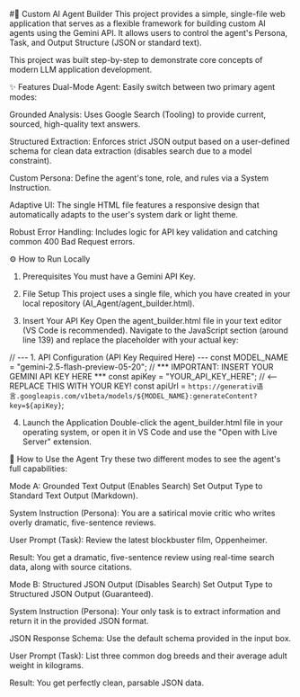 #🤖 Custom AI Agent Builder
This project provides a simple, single-file web application that serves as a flexible framework for building custom AI agents using the Gemini API. It allows users to control the agent's Persona, Task, and Output Structure (JSON or standard text).

This project was built step-by-step to demonstrate core concepts of modern LLM application development.

✨ Features
Dual-Mode Agent: Easily switch between two primary agent modes:

Grounded Analysis: Uses Google Search (Tooling) to provide current, sourced, high-quality text answers.

Structured Extraction: Enforces strict JSON output based on a user-defined schema for clean data extraction (disables search due to a model constraint).

Custom Persona: Define the agent's tone, role, and rules via a System Instruction.

Adaptive UI: The single HTML file features a responsive design that automatically adapts to the user's system dark or light theme.

Robust Error Handling: Includes logic for API key validation and catching common 400 Bad Request errors.

⚙️ How to Run Locally
1. Prerequisites
You must have a Gemini API Key.

2. File Setup
This project uses a single file, which you have created in your local repository (AI_Agent/agent_builder.html).

3. Insert Your API Key
Open the agent_builder.html file in your text editor (VS Code is recommended). Navigate to the JavaScript section (around line 139) and replace the placeholder with your actual key:

// --- 1. API Configuration (API Key Required Here) ---
const MODEL_NAME = "gemini-2.5-flash-preview-05-20";
// *** IMPORTANT: INSERT YOUR GEMINI API KEY HERE ***
const apiKey = "YOUR_API_KEY_HERE"; // <-- REPLACE THIS WITH YOUR KEY!
const apiUrl = `https://generativ语言.googleapis.com/v1beta/models/${MODEL_NAME}:generateContent?key=${apiKey}`;

4. Launch the Application
Double-click the agent_builder.html file in your operating system, or open it in VS Code and use the "Open with Live Server" extension.

🚀 How to Use the Agent
Try these two different modes to see the agent's full capabilities:

Mode A: Grounded Text Output (Enables Search)
Set Output Type to Standard Text Output (Markdown).

System Instruction (Persona): You are a satirical movie critic who writes overly dramatic, five-sentence reviews.

User Prompt (Task): Review the latest blockbuster film, Oppenheimer.

Result: You get a dramatic, five-sentence review using real-time search data, along with source citations.

Mode B: Structured JSON Output (Disables Search)
Set Output Type to Structured JSON Output (Guaranteed).

System Instruction (Persona): Your only task is to extract information and return it in the provided JSON format.

JSON Response Schema: Use the default schema provided in the input box.

User Prompt (Task): List three common dog breeds and their average adult weight in kilograms.

Result: You get perfectly clean, parsable JSON data.
